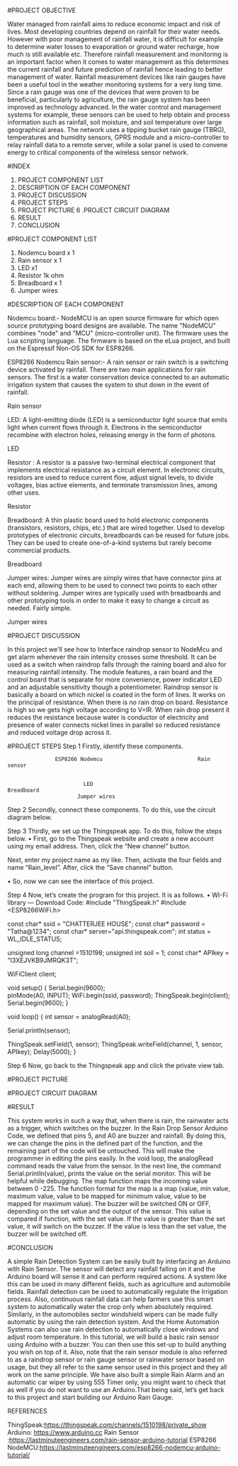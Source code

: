 #PROJECT OBJECTIVE

Water managed from rainfall aims to reduce economic impact and risk of lives. Most developing countries depend on rainfall for their water needs. However with poor management of rainfall water, it is difficult for example to determine water losses to evaporation or ground water recharge, how much is still available etc. Therefore rainfall measurement and monitoring is an important factor when it comes to water management as this determines the current rainfall and future prediction of rainfall hence leading to better management of water. Rainfall measurement devices like rain gauges have been a useful tool in the weather monitoring systems for a very long time. Since a rain gauge was one of the devices that were proven to be beneficial, particularly to agriculture, the rain gauge system has been improved as technology advanced. In the water control and management systems for example, these sensors can be used to help obtain and process information such as rainfall, soil moisture, and soil temperature over large geographical areas. The network uses a tipping bucket rain gauge (TBRG), temperatures and humidity sensors, GPRS module and a micro-controller to relay rainfall data to a remote server, while a solar panel is used to convene energy to critical components of the wireless sensor network.


#INDEX

1. PROJECT COMPONENT LIST
2. DESCRIPTION OF EACH COMPONENT
3. PROJECT DISCUSSION
4. PROJECT STEPS
5. PROJECT PICTURE
6 .PROJECT CIRCUIT DIAGRAM
7. RESULT
8. CONCLUSION


#PROJECT COMPONENT LIST

1. Nodemcu board x 1 
2. Rain sensor x 1
3. LED x1
4. Resistor 1k ohm
5. Breadboard x 1 
6. Jumper wires


#DESCRIPTION OF EACH COMPONENT

Nodemcu board:-  NodeMCU is an open source firmware for which open source prototyping board designs are available. The name "NodeMCU" combines "node" and "MCU" (micro-controller unit). The firmware uses the Lua scripting language. The firmware is based on the eLua project, and built on the Espressif Non-OS SDK for ESP8266.
 
ESP8266 Nodemcu
Rain sensor:- A rain sensor or rain switch is a switching device activated by rainfall. There are two main applications for rain sensors. The first is a water conservation device connected to an automatic irrigation system that causes the system to shut down in the event of rainfall.
 
Rain sensor



LED: A light-emitting diode (LED) is a semiconductor light source that emits light when current flows through it. Electrons in the semiconductor recombine with electron holes, releasing energy in the form of photons.
 
LED

Resistor :  A resistor is a passive two-terminal electrical component that implements electrical resistance as a circuit element. In electronic circuits, resistors are used to reduce current flow, adjust signal levels, to divide voltages, bias active elements, and terminate transmission lines, among other uses.   
 
Resistor

Breadboard: A thin plastic board used to hold electronic components (transistors, resistors, chips, etc.) that are wired together. Used to develop prototypes of electronic circuits, breadboards can be reused for future jobs. They can be used to create one-of-a-kind systems but rarely become commercial products.
 
Breadboard

Jumper wires: Jumper wires are simply wires that have connector pins at each end, allowing them to be used to connect two points to each other without soldering. Jumper wires are typically used with breadboards and other prototyping tools in order to make it easy to change a circuit as needed. Fairly simple.
 
Jumper wires

#PROJECT DISCUSSION

In this project we'll see how to Interface raindrop sensor to NodeMcu and get alarm whenever the rain intensity crosses some threshold. It can be used as a switch when raindrop falls through the raining board and also for measuring rainfall intensity. The module features, a rain board and the control board that is separate for more convenience, power indicator LED and an adjustable sensitivity though a potentiometer.
Raindrop sensor is basically a board on which nickel is coated in the form of lines. It works on the principal of resistance. When there is no rain drop on board. Resistance is high so we gets high voltage according to V=IR. When rain drop present it reduces the resistance because water is conductor of electricity and presence of water connects nickel lines in parallel so reduced resistance and reduced voltage drop across it.


#PROJECT STEPS
Step 1
Firstly, identify these components.
  
                   ESP8266 Nodemcu                              Rain sensor

  
                            LED                                       Breadboard                            
                          Jumper wires

Step 2
Secondly, connect these components. To do this, use the circuit diagram below.
 
Step 3
Thirdly, we set up the Thingspeak app. To do this, follow the steps below.
•	First, go to the Thingspeak website and create a new account using my email address. Then, click the “New channel” button.
 
 
 
Next, enter my project name as my like. Then, activate the four fields and name “Rain_level”. After, click the “Save channel” button.
 
  
•	So, now we can see the interface of this project.
 
Step 4
Now, let’s create the program for this project. It is as follows.
•	WI-Fi library — Download
Code:
#include "ThingSpeak.h"
#include <ESP8266WiFi.h>

const char* ssid     = "CHATTERJEE HOUSE";
const char* password = "Tatha@1234";
const char* server="api.thingspeak.com";
int status = WL_IDLE_STATUS;

unsigned long channel =1510198;
unsigned int soil = 1;
const char* APIkey = "I3XEJVKB9JMRQK3T";

WiFiClient  client;

void setup() 
{
  Serial.begin(9600);  
  pinMode(A0, INPUT);
  WiFi.begin(ssid, password);
  ThingSpeak.begin(client);
  Serial.begin(9600);
}

void loop() 
{
  int sensor = analogRead(A0);
  
  Serial.println(sensor);

  ThingSpeak.setField(1, sensor);
  ThingSpeak.writeField(channel, 1, sensor, APIkey);
  Delay(5000);
}


Step 6
Now, go back to the Thingspeak app and click the private view tab. 
 
 


#PROJECT PICTURE
 


#PROJECT CIRCUIT DIAGRAM


#RESULT

This system works in such a way that, when there is rain, the rainwater acts as a trigger, which switches on the buzzer. In the Rain Drop Sensor Arduino Code, we defined that pins 5, and A0 are buzzer and rainfall. By doing this, we can change the pins in the defined part of the function, and the remaining part of the code will be untouched. This will make the programmer in editing the pins easily.
In the void loop, the analogRead command reads the value from the sensor. In the next line, the command Serial.println(value), prints the value on the serial monitor. This will be helpful while debugging. The map function maps the incoming value between 0 -225. The function format for the map is a map (value, min value, maximum value, value to be mapped for minimum value, value to be mapped for maximum value). The buzzer will be switched ON or OFF, depending on the set value and the output of the sensor. This value is compared if function, with the set value. If the value is greater than the set value, it will switch on the buzzer. If the value is less than the set value, the buzzer will be switched off.


#CONCLUSION

A simple Rain Detection System can be easily built by interfacing an Arduino with Rain Sensor. The sensor will detect any rainfall falling on it and the Arduino board will sense it and can perform required actions. A system like this can be used in many different fields, such as agriculture and automobile fields. Rainfall detection can be used to automatically regulate the Irrigation process. Also, continuous rainfall data can help farmers use this smart system to automatically water the crop only when absolutely required. Similarly, in the automobiles sector windshield wipers can be made fully automatic by using the rain detection system. And the Home Automation Systems can also use rain detection to automatically close windows and adjust room temperature. In this tutorial, we will build a basic rain sensor using Arduino with a buzzer. You can then use this set-up to build anything you wish on top of it. Also, note that the rain sensor module is also referred to as a raindrop sensor or rain gauge sensor or rainwater sensor based on usage, but they all refer to the same sensor used in this project and they all work on the same principle.
We have also built a simple Rain Alarm and an automatic car wiper by using 555 Timer only, you might want to check that as well if you do not want to use an Arduino.That being said, let’s get back to this project and start building our Arduino Rain Gauge.

REFERENCES

ThingSpeak:https://thingspeak.com/channels/1510198/private_show
Arduino: https://www.arduino.cc
Rain Sensor :https://lastminuteengineers.com/rain-sensor-arduino-tutorial
ESP8266 NodeMCU:https://lastminuteengineers.com/esp8266-nodemcu-arduino-tutorial/



